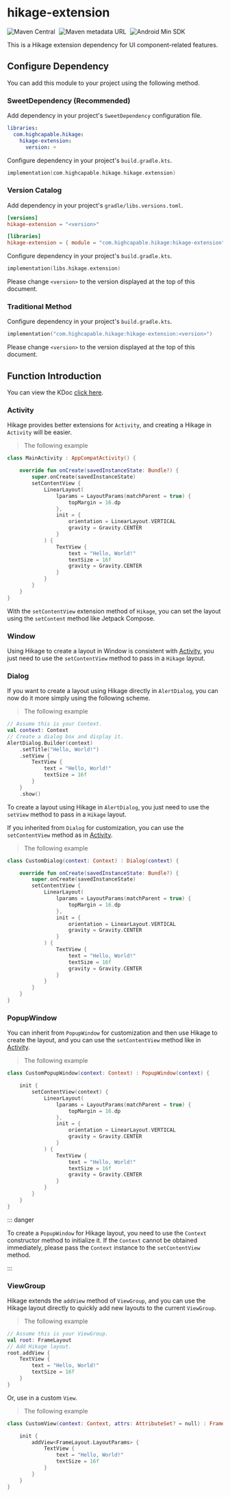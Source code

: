 # hikage-extension

![Maven Central](https://img.shields.io/maven-central/v/com.highcapable.hikage/hikage-extension?logo=apachemaven&logoColor=orange&style=flat-square)
<span style="margin-left: 5px"/>
![Maven metadata URL](https://img.shields.io/maven-metadata/v?metadataUrl=https%3A%2F%2Fraw.githubusercontent.com%2FHighCapable%2Fmaven-repository%2Frefs%2Fheads%2Fmain%2Frepository%2Freleases%2Fcom%2Fhighcapable%2Fhikage%2Fhikage-extension%2Fmaven-metadata.xml&logo=apachemaven&logoColor=orange&label=highcapable-maven-releases&style=flat-square)
<span style="margin-left: 5px"/>
![Android Min SDK](https://img.shields.io/badge/Min%20SDK-21-orange?logo=android&style=flat-square)

This is a Hikage extension dependency for UI component-related features.

## Configure Dependency

You can add this module to your project using the following method.

### SweetDependency (Recommended)

Add dependency in your project's `SweetDependency` configuration file.

```yaml
libraries:
  com.highcapable.hikage:
    hikage-extension:
      version: +
```

Configure dependency in your project's `build.gradle.kts`.

```kotlin
implementation(com.highcapable.hikage.hikage.extension)
```

### Version Catalog

Add dependency in your project's `gradle/libs.versions.toml`.

```toml
[versions]
hikage-extension = "<version>"

[libraries]
hikage-extension = { module = "com.highcapable.hikage:hikage-extension", version.ref = "hikage-extension" }
```

Configure dependency in your project's `build.gradle.kts`.

```kotlin
implementation(libs.hikage.extension)
```

Please change `<version>` to the version displayed at the top of this document.

### Traditional Method

Configure dependency in your project's `build.gradle.kts`.

```kotlin
implementation("com.highcapable.hikage:hikage-extension:<version>")
```

Please change `<version>` to the version displayed at the top of this document.

## Function Introduction

You can view the KDoc [click here](kdoc://hikage-extension).

### Activity

Hikage provides better extensions for `Activity`, and creating a Hikage in `Activity` will be easier.

> The following example

```kotlin
class MainActivity : AppCompatActivity() {

    override fun onCreate(savedInstanceState: Bundle?) {
        super.onCreate(savedInstanceState)
        setContentView {
            LinearLayout(
                lparams = LayoutParams(matchParent = true) {
                    topMargin = 16.dp
                },
                init = {
                    orientation = LinearLayout.VERTICAL
                    gravity = Gravity.CENTER
                }
            ) {
                TextView {
                    text = "Hello, World!"
                    textSize = 16f
                    gravity = Gravity.CENTER
                }
            }
        }
    }
}
```

With the `setContentView` extension method of `Hikage`, you can set the layout using the `setContent` method like Jetpack Compose.

### Window

Using Hikage to create a layout in Window is consistent with [Activity](#activity), you just need to use the `setContentView` method to pass in a `Hikage` layout.

### Dialog

If you want to create a layout using Hikage directly in `AlertDialog`, you can now do it more simply using the following scheme.

> The following example

```kotlin
// Assume this is your Context.
val context: Context
// Create a dialog box and display it.
AlertDialog.Builder(context)
    .setTitle("Hello, World!")
    .setView {
        TextView {
            text = "Hello, World!"
            textSize = 16f
        }
    }
    .show()
```

To create a layout using Hikage in `AlertDialog`, you just need to use the `setView` method to pass in a `Hikage` layout.

If you inherited from `Dialog` for customization, you can use the `setContentView` method as in [Activity](#activity).

> The following example

```kotlin
class CustomDialog(context: Context) : Dialog(context) {

    override fun onCreate(savedInstanceState: Bundle?) {
        super.onCreate(savedInstanceState)
        setContentView {
            LinearLayout(
                lparams = LayoutParams(matchParent = true) {
                    topMargin = 16.dp
                },
                init = {
                    orientation = LinearLayout.VERTICAL
                    gravity = Gravity.CENTER
                }
            ) {
                TextView {
                    text = "Hello, World!"
                    textSize = 16f
                    gravity = Gravity.CENTER
                }
            }
        }
    }
}
```

### PopupWindow

You can inherit from `PopupWindow` for customization and then use Hikage to create the layout,
and you can use the `setContentView` method like in [Activity](#activity).

> The following example

```kotlin
class CustomPopupWindow(context: Context) : PopupWindow(context) {

    init {
        setContentView(context) {
            LinearLayout(
                lparams = LayoutParams(matchParent = true) {
                    topMargin = 16.dp
                },
                init = {
                    orientation = LinearLayout.VERTICAL
                    gravity = Gravity.CENTER
                }
            ) {
                TextView {
                    text = "Hello, World!"
                    textSize = 16f
                    gravity = Gravity.CENTER
                }
            }
        }
    }
}
```

::: danger

To create a `PopupWindow` for Hikage layout, you need to use the `Context` constructor method to initialize it.
If the `Context` cannot be obtained immediately, please pass the `Context` instance to the `setContentView` method.

:::

### ViewGroup

Hikage extends the `addView` method of `ViewGroup`, and you can use the Hikage layout directly to quickly add new layouts to the current `ViewGroup`.

> The following example

```kotlin
// Assume this is your ViewGroup.
val root: FrameLayout
// Add Hikage layout.
root.addView {
    TextView {
        text = "Hello, World!"
        textSize = 16f
    }
}
```

Or, use in a custom `View`.

> The following example

```kotlin
class CustomView(context: Context, attrs: AttributeSet? = null) : FrameLayout(context, attrs) {

    init {
        addView<FrameLayout.LayoutParams> {
            TextView {
                text = "Hello, World!"
                textSize = 16f
            }
        }
    }
}
```